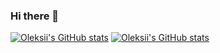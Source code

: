 ### Hi there 👋

[![Oleksii's GitHub stats](https://github-readme-stats.vercel.app/api?username=akhromets&include_all_commits=true&theme=dracula&hide_border=false)](https://github.com/akhromets/github-readme-stats)
[![Oleksii's GitHub stats](https://github-readme-stats.vercel.app/api/top-langs/?username=akhromets&layout=compact&theme=dracula&hide_border=false)](https://github.com/akhromets/github-readme-stats)


<!--
**akhromets/akhromets** is a ✨ _special_ ✨ repository because its `README.md` (this file) appears on your GitHub profile.

Here are some ideas to get you started:

- 🔭 I’m currently working on ...
- 🌱 I’m currently learning ...
- 👯 I’m looking to collaborate on ...
- 🤔 I’m looking for help with ...
- 💬 Ask me about ...
- 📫 How to reach me: ...
- 😄 Pronouns: ...
- ⚡ Fun fact: ...
-->

